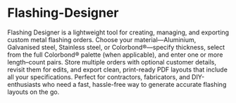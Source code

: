 # Flashing-Designer

Flashing Designer is a lightweight tool for creating, managing, and exporting custom metal flashing orders. Choose your material—Aluminium, Galvanised steel, Stainless steel, or Colorbond®—specify thickness, select from the full Colorbond® palette (when applicable), and enter one or more length–count pairs. Store multiple orders with optional customer details, revisit them for edits, and export clean, print-ready PDF layouts that include all your specifications. Perfect for contractors, fabricators, and DIY-enthusiasts who need a fast, hassle-free way to generate accurate flashing layouts on the go.
